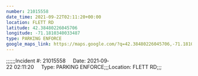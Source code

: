 ```yaml
---
number: 21015558
date_time: 2021-09-22T02:11:20+00:00
location: FLETT RD
latitude: 42.38480226045706
longitude: -71.1810340033487
type: PARKING ENFORCE
google_maps_link: https://maps.google.com/?q=42.38480226045706,-71.1810340033487
---
```


;;;;;;Incident #: 21015558     Date: 2021‐09‐22 02:11:20     Type: PARKING ENFORCE;;;Location: FLETT RD;;;
